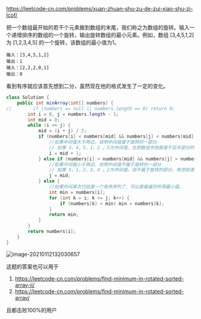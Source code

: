 https://leetcode-cn.com/problems/xuan-zhuan-shu-zu-de-zui-xiao-shu-zi-lcof/

把一个数组最开始的若干个元素搬到数组的末尾，我们称之为数组的旋转。输入一个递增排序的数组的一个旋转，输出旋转数组的最小元素。例如，数组 [3,4,5,1,2] 为 [1,2,3,4,5] 的一个旋转，该数组的最小值为1。  

```
输入：[3,4,5,1,2]
输出：1
输入：[2,2,2,0,1]
输出：0
```

看到有序就应该首先想到二分，虽然现在他的格式发生了一定的变化。

```java
class Solution {
    public int minArray(int[] numbers) {
//        if (numbers == null || numbers.length == 0) return 0;
        int i = 0, j = numbers.length - 1;
        int mid = 0;
        while (i <= j) {
            mid = (i + j) / 2;
            if (numbers[i] < numbers[mid] && numbers[j] < numbers[mid]) {  
                //如果中间值大于两边，说明中间值属于旋转的一部分
                // 如果 3，4，5，1，2 。5为中间值，在原数组中他是属于后半部分的，而最小值在他右边
                i = mid + 1;
            } else if (numbers[i] > numbers[mid] && numbers[j] > numbers[mid]) {
                //如果中间值小于两边，说明中间值不属于旋转的一部分
                // 如果 5，1，2，3，4 。2为中间值，他不属于旋转的部分，考虑到递增序列，所以最小值在他左边。
                j = mid;
            } else {
                //如果中间某次已经是一个有序序列了，可以直接遍历所得最小值。
                int min = numbers[i];
                for (int k = i; k <= j; k++) {
                    if (numbers[k] < min) min = numbers[k];
                }
                return min;
            }
        }
        return numbers[i];
    }
}
```

![image-20210112132030657](https://gitee.com/20162180090/piccgo/raw/master/pic/image-20210112132030657.png)

这题的答案也可以用于

1. https://leetcode-cn.com/problems/find-minimum-in-rotated-sorted-array-ii/
2. https://leetcode-cn.com/problems/find-minimum-in-rotated-sorted-array/

且都击败100%的用户